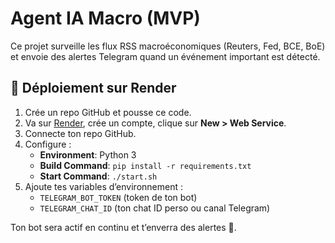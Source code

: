 # Agent IA Macro (MVP)

Ce projet surveille les flux RSS macroéconomiques (Reuters, Fed, BCE, BoE) et envoie des alertes Telegram quand un événement important est détecté.

## 🚀 Déploiement sur Render

1. Crée un repo GitHub et pousse ce code.
2. Va sur [Render](https://render.com), crée un compte, clique sur **New > Web Service**.
3. Connecte ton repo GitHub.
4. Configure :  
   - **Environment**: Python 3  
   - **Build Command**: `pip install -r requirements.txt`  
   - **Start Command**: `./start.sh`
5. Ajoute tes variables d’environnement :  
   - `TELEGRAM_BOT_TOKEN` (token de ton bot)  
   - `TELEGRAM_CHAT_ID` (ton chat ID perso ou canal Telegram)

Ton bot sera actif en continu et t’enverra des alertes 📲.
